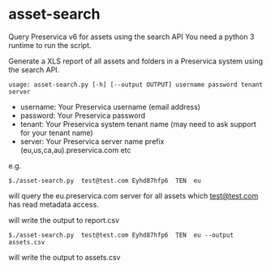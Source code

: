 # asset-search
Query Preservica v6 for assets using the search API
You need a python 3 runtime to run the script.

Generate a XLS report of all assets and folders in a Preservica system using the search API.

`usage: asset-search.py [-h] [--output OUTPUT] username password tenant server`

- username:   Your Preservica username (email address)
- password:   Your Preservica password
- tenant:     Your Preservica system tenant name (may need to ask support for your tenant name)
- server:     Your Preservica server name prefix (eu,us,ca,au).preservica.com etc

e.g.

`$./asset-search.py  test@test.com Eyhd87hfp6  TEN  eu `

will query the eu.preservica.com server for all assets which test@test.com has read metadata access.

will write the output to report.csv

`$./asset-search.py  test@test.com Eyhd87hfp6  TEN  eu --output assets.csv`

will write the output to assets.csv

